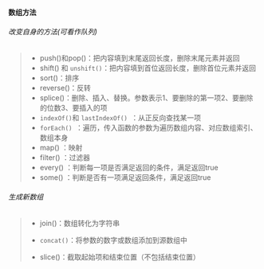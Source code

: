 #### 数组方法

###### 改变自身的方法(可看作队列)

> * push()和pop()：把内容填到末尾返回长度，删除末尾元素并返回
> * shift() 和 `unshift()`：把内容填到首位返回长度，删除首位元素并返回
> * sort()：排序
> * reverse()：反转
> * splice()：删除、插入、替换。参数表示1、要删除的第一项2、要删除的位数3、要插入的项
> * `indexOf()`和 `lastIndexOf() `：从正反向查找某一项
> * `forEach() `：遍历，传入函数的参数为遍历数组内容、对应数组索引、数组本身
> * map() ：映射
> * filter() ：过滤器
> * every() ：判断每一项是否满足返回的条件，满足返回true
> * some() ：判断是否有一项满足返回条件，满足返回true

###### 生成新数组

> * join()：数组转化为字符串
>
> * `concat()`：将参数的数字或数组添加到源数组中
> * slice()：截取起始项和结束位置（不包括结束位置）

